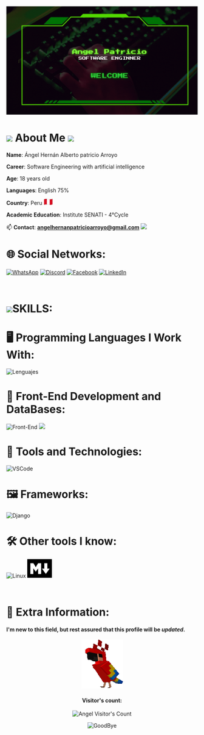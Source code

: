![Banner](https://github.com/AngelHer2005/AngelHer2005/blob/main/recursos/banner.gif)
---
# <img src = "https://github.com/7oSkaaa/7oSkaaa/blob/main/Images/about_me.gif?raw=true" width = 50px> **About Me** <img src = "https://github.com/7oSkaaa/7oSkaaa/blob/main/Images/about_me.gif?raw=true" width = 50px>

**Name**:  Ángel Hernán Alberto patricio Arroyo

**Career**: Software Engineering with artificial intelligence

**Age**: 18 years old

**Languages**: English 75% 

**Country**: Peru <img src="https://github.com/AngelHer2005/AngelHer2005/blob/main/recursos/Perú.png" width=25px>

**Academic Education**: Institute SENATI - 4°Cycle

📫 **Contact**: **angelhernanpatricioarroyo@gmail.com** <img src="https://skillicons.dev/icons?i=gmail" width=25px>

# **🌐 Social Networks**:
<p align="left">
  <a href="https://wa.me/997150226" target="blank"><img align="center" src="https://img.shields.io/badge/WhatsApp-25D366?style=for-the-badge&logo=whatsapp&logoColor=white" alt="WhatsApp"/></a>
  <a href="https://discordapp.com/users/1207851438630379531" target="blank"><img align="center" src="https://img.shields.io/badge/Discord-7289DA?style=for-the-badge&logo=discord&logoColor=white" alt="Discord"/></a>
  <a href="https://www.facebook.com/angelhernan.patricioarroyo/" target="blank"><img align="center" src="https://img.shields.io/badge/Facebook-7289DA?style=for-the-badge&logo=facebook&logoColor=white" alt="Facebook"/></a>
  <a href="https://www.linkedin.com/in/angelhernanpatricioarroyo/" target="blank"><img align="center"  src="https://img.shields.io/badge/LinkedIn-7289DA?style=for-the-badge&logo=linkedin&logoColor=white" alt="LinkedIn"/></a>
</p>
<br>

# <img src="https://media2.giphy.com/media/QssGEmpkyEOhBCb7e1/giphy.gif?cid=ecf05e47a0n3gi1bfqntqmob8g9aid1oyj2wr3ds3mg700bl&rid=giphy.gif" width ="35"><b>SKILLS:</b>

# **🖥️ Programming Languages I Work With**:

![Lenguajes](https://skillicons.dev/icons?i=python,js,java,php)

# **🤖 Front-End Development and DataBases**:

![Front-End](https://skillicons.dev/icons?i=html,css,js,mysql,postgres,mongodb,sqlite)
<img src="https://user-images.githubusercontent.com/4249331/52232852-e2c4f780-28bd-11e9-835d-1e3cf3e43888.png" width=40px>

# **🔧 Tools and Technologies**:

![VSCode](https://skillicons.dev/icons?i=vscode,github,git)

# **🖼️ Frameworks**:

![Django](https://skillicons.dev/icons?i=django)

# **🛠️ Other tools I know**:

![Linux](https://skillicons.dev/icons?i=linux,linkedin)
<img src="https://github.com/AngelHer2005/AngelHer2005/blob/main/recursos/markdown.jpg" width=65px>

<br>

# **📖 Extra Information**:

#### I'm new to this field, but rest assured that this profile will be **_updated_**.
<p align="center"><img src="https://github.com/AngelHer2005/AngelHer2005/blob/main/recursos/parrot.gif" alt="Dancing Parrot")/></p>

<h4 align="center">Visitor's count:</h4>
<p align="center"><img src="https://profile-counter.glitch.me/{AngelHer2005}/count.svg" alt="Angel Visitor's Count" /></p>

<p align="center"><img src="https://readme-typing-svg.demolab.com?font=Fira+Code&weight=900&size=35&pause=1000&random=false&width=435&lines=Good+Bye+Friend!+%F0%9F%91%8B+" alt="GoodBye"/></p>



